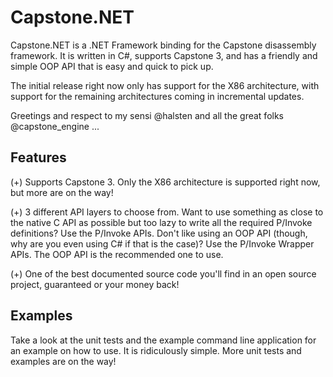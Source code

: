 # Capstone.NET
Capstone.NET is a .NET Framework binding for the Capstone disassembly framework. It is written in C#, supports Capstone 3, and has a friendly and simple OOP API that is easy and quick to pick up.

The initial release right now only has support for the X86 architecture, with support for the remaining architectures coming in incremental updates.

Greetings and respect to my sensi @halsten and all the great folks @capstone_engine ...

## Features
(+) Supports Capstone 3. Only the X86 architecture is supported right now, but more are on the way!

(+) 3 different API layers to choose from. Want to use something as close to the native C API as possible but too lazy to write all the required P/Invoke definitions? Use the P/Invoke APIs. Don't like using an OOP API (though, why are you even using C# if that is the case)? Use the P/Invoke Wrapper APIs. The OOP API is the recommended one to use.

(+) One of the best documented source code you'll find in an open source project, guaranteed or your money back!

## Examples
Take a look at the unit tests and the example command line application for an example on how to use. It is ridiculously simple. More unit tests and examples are on the way!